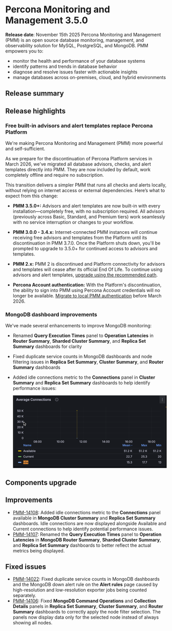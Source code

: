 # Percona Monitoring and Management 3.5.0

**Release date**:  November  15th 2025
Percona Monitoring and Management (PMM) is an open source database monitoring, management, and observability solution for MySQL, PostgreSQL, and MongoDB. PMM empowers you to:

- monitor the health and performance of your database systems
- identify patterns and trends in database behavior
- diagnose and resolve issues faster with actionable insights
- manage databases across on-premises, cloud, and hybrid environments

## Release summary

## Release highlights

### Free built-in advisors and alert templates replace Percona Platform

We're making Percona Monitoring and Management (PMM) more powerful and self-sufficient. 

As we prepare for the discontinuation of Percona Platform services in March 2026, we've migrated all database advisors, checks, and alert templates directly into PMM. They are now included by default, work completely offline and require no subscription. 

This transition delivers a simpler PMM that runs all checks and alerts locally, without relying on internet access or external dependencies. Here’s what to expect from this change:

- **PMM 3.5.0+:** Advisors and alert templates are now built-in with every installation—completely free, with no subscription required. All advisors (previously across Basic, Standard, and Premium tiers) work seamlessly with no service interruption or changes to your workflow.

- **PMM 3.0.0 - 3.4.x:** Internet-connected PMM instances will continue receiving free advisors and templates from the Platform until its discontinuation in PMM 3.7.0. Once the Platform shuts down, you'll be prompted to upgrade to 3.5.0+ for continued access to advisors and templates. 

- **PMM 2.x:** PMM 2 is discontinued and Platform connectivity for advisors and templates will cease after its official End Of Life. To continue using advisors and alert templates, [upgrade using the recommended path](../pmm-upgrade/migrating_from_pmm_2.md).

- **Percona Account authentication:** With the Platform's discontinuation, the ability to sign into PMM using Percona Account credentials will no longer be available. [Migrate to local PMM authentication](../admin/manage-users/edit_users.html#migrating-from-percona-account-authentication-deprecated) before March 2026.

### MongoDB dashboard improvements

We've made several enhancements to improve MongoDB monitoring:

- Renamed **Query Execution Times** panel to **Operation Latencies** in **Router Summary**, **Sharded Cluster Summary**, and **Replica Set Summary** dashboards for clarity
- Fixed duplicate service counts in MongoDB dashboards and node filtering issues in **Replica Set Summary**, **Cluster Summary**, and **Router Summary** dashboards
- Added idle connections metric to the **Connections** panel in **Cluster Summary** and **Replica Set Summary** dashboards to help identify performance issues:

    ![Connections panel](../images/Idle_connections_panel.png)

## Components upgrade


## Improvements
- [PMM-14108](https://perconadev.atlassian.net/browse/PMM-14108): Added idle connections metric to the **Connections** panel available in **MongoDB Cluster Summary** and **Replica Set Summary** dashboards. Idle connections are now displayed alongside Available and Current connections to help identify potential performance issues.
- [PMM-14107](https://perconadev.atlassian.net/browse/PMM-14107): Renamed the **Query Execution Times** panel to **Operation Latencies** in **MongoDB Router Summary**, **Sharded Cluster Summary**, and **Replica Set Summary** dashboards to better reflect the actual metrics being displayed.
## Fixed issues
- [PMM-14022](https://perconadev.atlassian.net/browse/PMM-14022):  Fixed duplicate service counts in MongoDB dashboards and the MongoDB down alert rule on the **Alert rules** page caused by high-resolution and low-resolution exporter jobs being counted separately.
- [PMM-14106](https://perconadev.atlassian.net/browse/PMM-14106): Fixed **MongoDB Command Operations** and **Collection Details** panels in **Replica Set Summary**, **Cluster Summary**, and **Router Summary** dashboards to correctly apply the node filter selection. The panels now display data only for the selected node instead of always showing all nodes.
